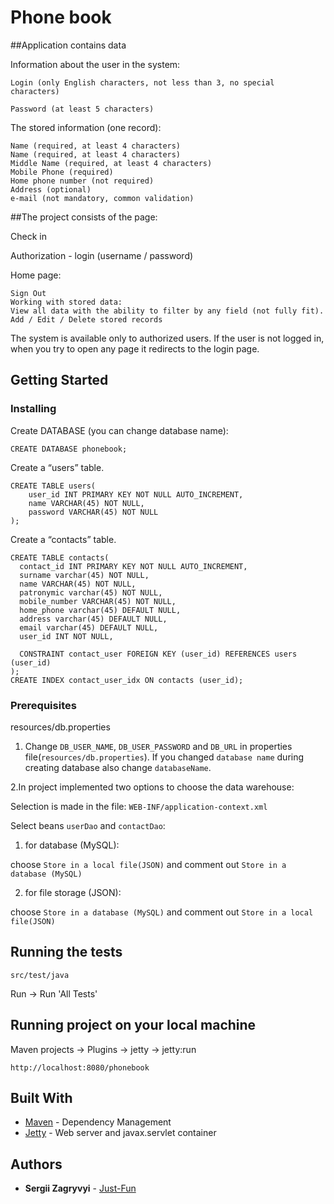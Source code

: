 # Phone book

##Application contains data

Information about the user in the system:

`Login (only English characters, not less than 3, no special characters)`

`Password (at least 5 characters)`

The stored information (one record):
```
Name (required, at least 4 characters)
Name (required, at least 4 characters)
Middle Name (required, at least 4 characters)
Mobile Phone (required)
Home phone number (not required)
Address (optional)
e-mail (not mandatory, common validation)
```

##The project consists of the page:

Check in

Authorization - login (username / password)

Home page:
```
Sign Out
Working with stored data:
View all data with the ability to filter by any field (not fully fit).
Add / Edit / Delete stored records
```

The system is available only to authorized users. If the user is not logged in, when you try to open any page it redirects to the login page.

## Getting Started


### Installing

Create DATABASE (you can change database name):

``` 
CREATE DATABASE phonebook;
```

Create a “users” table.

```
CREATE TABLE users(
    user_id INT PRIMARY KEY NOT NULL AUTO_INCREMENT,
    name VARCHAR(45) NOT NULL,
    password VARCHAR(45) NOT NULL
);
```
  
Create a “contacts” table.

```
CREATE TABLE contacts(
  contact_id INT PRIMARY KEY NOT NULL AUTO_INCREMENT,
  surname varchar(45) NOT NULL,
  name VARCHAR(45) NOT NULL,
  patronymic varchar(45) NOT NULL,
  mobile_number VARCHAR(45) NOT NULL,
  home_phone varchar(45) DEFAULT NULL,
  address varchar(45) DEFAULT NULL,
  email varchar(45) DEFAULT NULL,
  user_id INT NOT NULL,
  
  CONSTRAINT contact_user FOREIGN KEY (user_id) REFERENCES users (user_id)
);
CREATE INDEX contact_user_idx ON contacts (user_id);
```

### Prerequisites

resources/db.properties
1. Change `DB_USER_NAME`, `DB_USER_PASSWORD` and `DB_URL` in properties file(`resources/db.properties`).
If you changed `database name` during creating database also change `databaseName`.

2.In project implemented two options to choose the data warehouse: 
  
  Selection is made in the file:
  `WEB-INF/application-context.xml`
  
  Select beans `userDao` and `contactDao`:
  
  1. for database (MySQL):
  
  choose `Store in a local file(JSON)`
  and comment out `Store in a database (MySQL)`
  
  2. for file storage (JSON):
  
  choose `Store in a database (MySQL)`
  and comment out `Store in a local file(JSON)`
  


## Running the tests

`src/test/java` 

Run -> Run 'All Tests'

## Running project on your local machine

Maven projects -> Plugins -> jetty -> jetty:run

`http://localhost:8080/phonebook`

## Built With

* [Maven](https://maven.apache.org/) - Dependency Management
* [Jetty](http://www.eclipse.org/jetty/) - Web server and javax.servlet container


## Authors

* **Sergii Zagryvyi** - [Just-Fun](https://github.com/Just-Fun)

